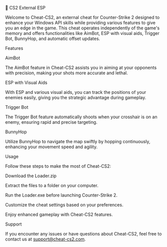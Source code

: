 ﻿🎡 CS2 External ESP

Welcome to Cheat-CS2, an external cheat for Counter-Strike 2 designed to enhance your Windows API skills while providing various features to give you an edge in the game. This cheat operates independently of the game's memory and offers functionalities like AimBot, ESP with visual aids, Trigger Bot, BunnyHop, and automatic offset updates.

Features

AimBot

The AimBot feature in Cheat-CS2 assists you in aiming at your opponents with precision, making your shots more accurate and lethal.

ESP with Visual Aids

With ESP and various visual aids, you can track the positions of your enemies easily, giving you the strategic advantage during gameplay.

Trigger Bot

The Trigger Bot feature automatically shoots when your crosshair is on an enemy, ensuring rapid and precise targeting.

BunnyHop

Utilize BunnyHop to navigate the map swiftly by hopping continuously, enhancing your movement speed and agility.


Usage

Follow these steps to make the most of Cheat-CS2:

Download the Loader.zip

Extract the files to a folder on your computer.

Run the Loader.exe before launching Counter-Strike 2.

Customize the cheat settings based on your preferences.

Enjoy enhanced gameplay with Cheat-CS2 features.


Support

If you encounter any issues or have questions about Cheat-CS2, feel free to contact us at support@cheat-cs2.com.



